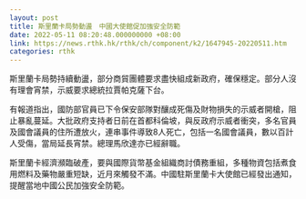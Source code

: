 ```yaml
---
layout: post
title: 斯里蘭卡局勢動盪　中國大使館促加強安全防範
date: 2022-05-11 08:20:48.000000000 +08:00
link: https://news.rthk.hk/rthk/ch/component/k2/1647945-20220511.htm
categories: rthk
---
```


斯里蘭卡局勢持續動盪，部分商貿團體要求盡快組成新政府，確保穩定。部分人沒有理會宵禁，示威要求總統拉賈帕克薩下台。

有報道指出，國防部官員已下令保安部隊對釀成死傷及財物損失的示威者開槍，阻止暴亂蔓延。大批政府支持者日前在首都科倫坡，與反政府示威者衝突，多名官員及國會議員的住所遭放火，連串事件導致8人死亡，包括一名國會議員，數以百計人受傷，當局延長宵禁。總理馬欣達亦已經辭職。

斯里蘭卡經濟瀕臨破產，要與國際貨幣基金組織商討債務重組，多種物資包括煮食用燃料及藥物嚴重短缺，近月來觸發不滿。中國駐斯里蘭卡大使館已經發出通知，提醒當地中國公民加強安全防範。
